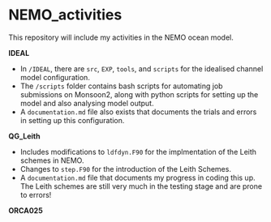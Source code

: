 # NEMO_activities

This repository will include my activities in the NEMO ocean model.

**IDEAL**
- In `/IDEAL`, there are `src`, `EXP`, `tools`, and `scripts` for the idealised channel model configuration.
- The `/scripts` folder contains bash scripts for automating job submissions on Monsoon2, along with python scripts for setting up the model and also analysing model output.
- A `documentation.md` file also exists that documents the trials and errors in setting up this configuration.

**QG_Leith**
- Includes modifications to `ldfdyn.F90` for the implmentation of the Leith schemes in NEMO. 
- Changes to `step.F90` for the introduction of the Leith Schemes.
- A `documentation.md` file that documents my progress in coding this up.
The Leith schemes are still very much in the testing stage and are prone to errors!

**ORCA025**

